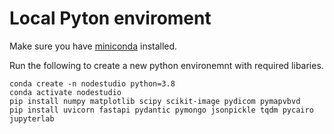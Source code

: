 
# Local Pyton enviroment

Make sure you have [miniconda](https://docs.conda.io/en/latest/miniconda.html) installed.

Run the following to create a new python environemnt with required libaries.

```
conda create -n nodestudio python=3.8 
conda activate nodestudio
pip install numpy matplotlib scipy scikit-image pydicom pymapvbvd 
pip install uvicorn fastapi pydantic pymongo jsonpickle tqdm pycairo jupyterlab 
```
